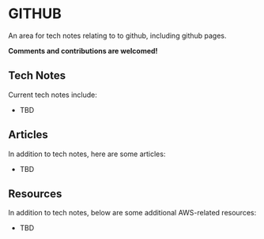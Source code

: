 # GITHUB
An area for tech notes relating to to github, including github pages.

**Comments and contributions are welcomed!**

## Tech Notes
Current tech notes include:

* TBD

## Articles
In addition to tech notes, here are some articles:

* TBD

## Resources
In addition to tech notes, below are some additional AWS-related resources:

* TBD
